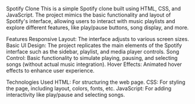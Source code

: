 Spotify Clone
This is a simple Spotify clone built using HTML, CSS, and JavaScript. The project mimics the basic functionality and layout of Spotify's interface, allowing users to interact with music playlists and explore different features, like play/pause buttons, song display, and more.

Features
Responsive Layout: The interface adjusts to various screen sizes.
Basic UI Design: The project replicates the main elements of the Spotify interface such as the sidebar, playlist, and media player controls.
Song Control: Basic functionality to simulate playing, pausing, and selecting songs (without actual music integration).
Hover Effects: Animated hover effects to enhance user experience.

Technologies Used
HTML: For structuring the web page.
CSS: For styling the page, including layout, colors, fonts, etc.
JavaScript: For adding interactivity like play/pause and selecting songs.
